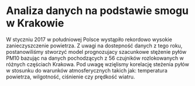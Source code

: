 # Analiza danych na  podstawie smogu  w Krakowie

W styczniu 2017 w południowej Polsce wystąpiło rekordowo wysokie zanieczyszczenie powietrza. Z uwagi na dostepność danych z tego roku, postanowiliśmy stworzyć model prognozujacy szacunkowe stężenie pyłów PM10 bazując na danych pochodzących z 56 czujników rozlokowanych w różnych częściach Krakowa. Pod uwagę wzięlismy korelację steżenia pyłów w stosunku do warunków atmosferycznych takich jak: temperatura powietrza, wilgotność, ciśnienie czy prędkość wiatru.
